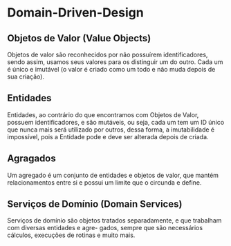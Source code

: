 # Domain-Driven-Design

## Objetos de Valor (Value Objects)
Objetos de valor são reconhecidos por não possuírem identificadores,
sendo assim, usamos seus valores para os distinguir um do outro. Cada um
é único e imutável (o valor é criado como um todo e não muda depois de
sua criação).

## Entidades
Entidades, ao contrário do que encontramos com Objetos de Valor, possuem identificadores, e são mutáveis,
ou seja, cada um tem um ID único que nunca mais será utilizado por outros, dessa forma, a imutabilidade é
impossível, pois a Entidade pode e deve ser alterada depois de criada.

## Agragados
Um agregado é um conjunto de entidades e objetos de valor, que mantém relacionamentos entre si e possui
um limite que o circunda e define.


## Serviços de Domínio (Domain Services)
Serviços de domínio são objetos tratados separadamente, e que trabalham com diversas entidades e agre-
gados, sempre que são necessários cálculos, execuções de rotinas e muito mais.


